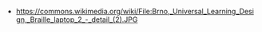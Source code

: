 * https://commons.wikimedia.org/wiki/File:Brno,_Universal_Learning_Design,_Braille_laptop_2_-_detail_(2).JPG
